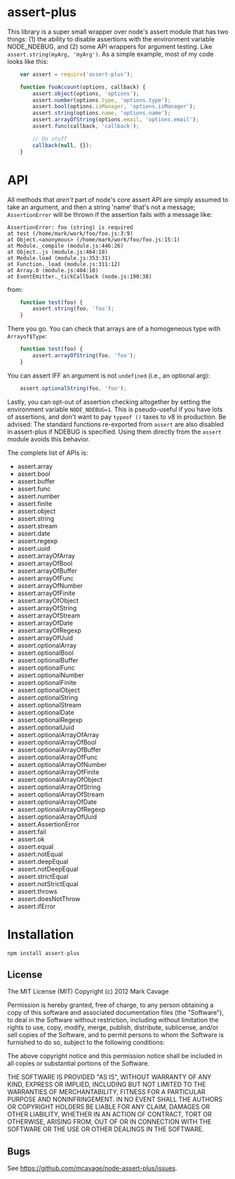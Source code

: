 # assert-plus

This library is a super small wrapper over node's assert module that has two
things: (1) the ability to disable assertions with the environment variable
NODE\_NDEBUG, and (2) some API wrappers for argument testing.  Like
`assert.string(myArg, 'myArg')`.  As a simple example, most of my code looks
like this:

```javascript
    var assert = require('assert-plus');

    function fooAccount(options, callback) {
        assert.object(options, 'options');
        assert.number(options.type, 'options.type');
        assert.bool(options.isManager, 'options.isManager');
        assert.string(options.name, 'options.name');
        assert.arrayOfString(options.email, 'options.email');
        assert.func(callback, 'callback');

        // Do stuff
        callback(null, {});
    }
```

# API

All methods that *aren't* part of node's core assert API are simply assumed to
take an argument, and then a string 'name' that's not a message; `AssertionError`
will be thrown if the assertion fails with a message like:

    AssertionError: foo (string) is required
    at test (/home/mark/work/foo/foo.js:3:9)
    at Object.<anonymous> (/home/mark/work/foo/foo.js:15:1)
    at Module._compile (module.js:446:26)
    at Object..js (module.js:464:10)
    at Module.load (module.js:353:31)
    at Function._load (module.js:311:12)
    at Array.0 (module.js:484:10)
    at EventEmitter._tickCallback (node.js:190:38)

from:

```javascript
    function test(foo) {
        assert.string(foo, 'foo');
    }
```

There you go.  You can check that arrays are of a homogeneous type with `Arrayof$Type`:

```javascript
    function test(foo) {
        assert.arrayOfString(foo, 'foo');
    }
```

You can assert IFF an argument is not `undefined` (i.e., an optional arg):

```javascript
    assert.optionalString(foo, 'foo');
```

Lastly, you can opt-out of assertion checking altogether by setting the
environment variable `NODE_NDEBUG=1`.  This is pseudo-useful if you have
lots of assertions, and don't want to pay `typeof ()` taxes to v8 in
production.  Be advised:  The standard functions re-exported from `assert` are
also disabled in assert-plus if NDEBUG is specified.  Using them directly from
the `assert` module avoids this behavior.

The complete list of APIs is:

* assert.array
* assert.bool
* assert.buffer
* assert.func
* assert.number
* assert.finite
* assert.object
* assert.string
* assert.stream
* assert.date
* assert.regexp
* assert.uuid
* assert.arrayOfArray
* assert.arrayOfBool
* assert.arrayOfBuffer
* assert.arrayOfFunc
* assert.arrayOfNumber
* assert.arrayOfFinite
* assert.arrayOfObject
* assert.arrayOfString
* assert.arrayOfStream
* assert.arrayOfDate
* assert.arrayOfRegexp
* assert.arrayOfUuid
* assert.optionalArray
* assert.optionalBool
* assert.optionalBuffer
* assert.optionalFunc
* assert.optionalNumber
* assert.optionalFinite
* assert.optionalObject
* assert.optionalString
* assert.optionalStream
* assert.optionalDate
* assert.optionalRegexp
* assert.optionalUuid
* assert.optionalArrayOfArray
* assert.optionalArrayOfBool
* assert.optionalArrayOfBuffer
* assert.optionalArrayOfFunc
* assert.optionalArrayOfNumber
* assert.optionalArrayOfFinite
* assert.optionalArrayOfObject
* assert.optionalArrayOfString
* assert.optionalArrayOfStream
* assert.optionalArrayOfDate
* assert.optionalArrayOfRegexp
* assert.optionalArrayOfUuid
* assert.AssertionError
* assert.fail
* assert.ok
* assert.equal
* assert.notEqual
* assert.deepEqual
* assert.notDeepEqual
* assert.strictEqual
* assert.notStrictEqual
* assert.throws
* assert.doesNotThrow
* assert.ifError

# Installation

    npm install assert-plus

## License

The MIT License (MIT)
Copyright (c) 2012 Mark Cavage

Permission is hereby granted, free of charge, to any person obtaining a copy of
this software and associated documentation files (the "Software"), to deal in
the Software without restriction, including without limitation the rights to
use, copy, modify, merge, publish, distribute, sublicense, and/or sell copies of
the Software, and to permit persons to whom the Software is furnished to do so,
subject to the following conditions:

The above copyright notice and this permission notice shall be included in all
copies or substantial portions of the Software.

THE SOFTWARE IS PROVIDED "AS IS", WITHOUT WARRANTY OF ANY KIND, EXPRESS OR
IMPLIED, INCLUDING BUT NOT LIMITED TO THE WARRANTIES OF MERCHANTABILITY,
FITNESS FOR A PARTICULAR PURPOSE AND NONINFRINGEMENT. IN NO EVENT SHALL THE
AUTHORS OR COPYRIGHT HOLDERS BE LIABLE FOR ANY CLAIM, DAMAGES OR OTHER
LIABILITY, WHETHER IN AN ACTION OF CONTRACT, TORT OR OTHERWISE, ARISING FROM,
OUT OF OR IN CONNECTION WITH THE SOFTWARE OR THE USE OR OTHER DEALINGS IN THE
SOFTWARE.

## Bugs

See <https://github.com/mcavage/node-assert-plus/issues>.
